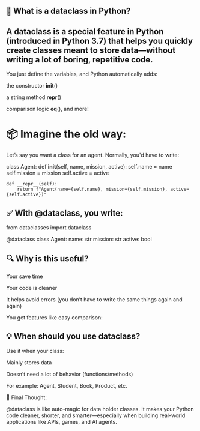 ## 🧠 What is a dataclass in Python?

## A dataclass is a special feature in Python (introduced in Python 3.7) that helps you quickly create classes meant to store data—without writing a lot of boring, repetitive code.

You just define the variables, and Python automatically adds:

the constructor __init__()

a string method __repr__()

comparison logic __eq__(), and more!

# 📦 Imagine the old way:

Let’s say you want a class for an agent. Normally, you'd have to write:

class Agent:
    def __init__(self, name, mission, active):
        self.name = name
        self.mission = mission
        self.active = active

    def __repr__(self):
        return f"Agent(name={self.name}, mission={self.mission}, active={self.active})"
        
## ✅ With @dataclass, you write:

from dataclasses import dataclass

@dataclass
class Agent:
    name: str
    mission: str
    active: bool

## 🔍 Why is this useful?

Your save time

Your code is cleaner

It helps avoid errors (you don’t have to write the same things again and again)

You get features like easy comparison:

## 💡 When should you use dataclass?

Use it when your class:

Mainly stores data

Doesn’t need a lot of behavior (functions/methods)

For example: Agent, Student, Book, Product, etc.

🚀 Final Thought:

@dataclass is like auto-magic for data holder classes.
It makes your Python code cleaner, shorter, and smarter—especially when building real-world applications like APIs, games, and AI agents.

